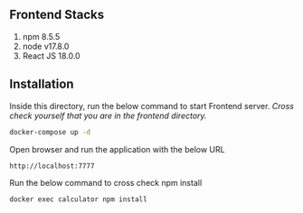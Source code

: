 ## Frontend Stacks
1. npm 8.5.5
2. node v17.8.0
3. React JS 18.0.0

## Installation

Inside this directory, run the below command to start Frontend server. 
_Cross check yourself that you are in the frontend directory._
```sh
docker-compose up -d
```

Open browser and run the application with the below URL
```sh
http://localhost:7777
```

Run the below command to cross check npm install
```sh
docker exec calculator npm install
```
